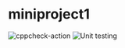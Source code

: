 # miniproject1
![cppcheck-action](https://github.com/99003138/miniproject1/workflows/cppcheck-action/badge.svg)
![Unit testing](https://github.com/99003138/project/workflows/Unit%20testing/badge.svg)
